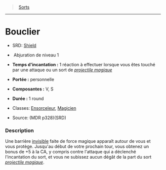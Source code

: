 ﻿---
!SpellHD
Level: 1
Type: Abjuration
CastingTime: 1 réaction à effectuer lorsque vous êtes touché par une attaque ou un sort de _[projectile magique](hd_spells_projectile_magique.md)_
Range: personnelle
Components: V, S
Duration: 1 round
Classes: '[Ensorceleur](hd_sorcerer.md), [Magicien](hd_wizard.md)'
Id: spells_hd.md#bouclier
ParentLink: spells_hd.md#sorts
Name: Bouclier
ParentName: Sorts
NameLevel: 1
AltName: '[Shield](srd_spells_shield.md)'
Source: (MDR p328)(SRD)
Attributes: {}
---
> [Sorts](hd_spells.md)

---

# Bouclier

- SRD: [Shield](srd_spells_shield.md)

-  Abjuration de niveau 1

- **Temps d'incantation :** 1 réaction à effectuer lorsque vous êtes touché par une attaque ou un sort de _[projectile magique](hd_spells_projectile_magique.md)_

- **Portée :** personnelle

- **Composantes :** V, S

- **Durée :** 1 round

- Classes: [Ensorceleur](hd_sorcerer.md), [Magicien](hd_wizard.md)

- Source: (MDR p328)(SRD)

### Description

Une barrière [invisible](hd_conditions_invisible.md) faite de force magique apparaît autour de vous et vous protège. Jusqu'au début de votre prochain tour, vous obtenez un bonus de +5 à la CA, y compris contre l'attaque qui a déclenché l'incantation du sort, et vous ne subissez aucun dégât de la part du sort _[projectile magique](hd_spells_projectile_magique.md)_.

